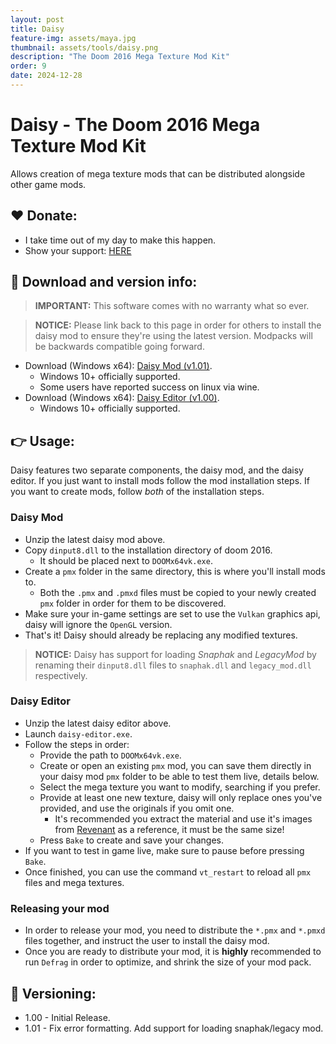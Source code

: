 ```yaml
---
layout: post
title: Daisy
feature-img: assets/maya.jpg
thumbnail: assets/tools/daisy.png
description: "The Doom 2016 Mega Texture Mod Kit"
order: 9
date: 2024-12-28
---
```


# Daisy - The Doom 2016 Mega Texture Mod Kit
Allows creation of mega texture mods that can be distributed alongside other game mods.

## ❤️ Donate:
- I take time out of my day to make this happen.
- Show your support: [HERE](https://dtzxporter.com/donate)

## 💾 Download and version info:

> **IMPORTANT:** This software comes with no warranty what so ever.

> **NOTICE:** Please link back to this page in order for others to install the daisy mod to ensure they're using the latest version. Modpacks will be backwards compatible going forward.

- Download (Windows x64): [Daisy Mod (v1.01)](https://mega.nz/file/pAgVFBBT#xtcMIbWqJSvUOznFtA5YEBCL1V36KNDfR81fy2YbdHU).
  - Windows 10+ officially supported.
  - Some users have reported success on linux via wine.
- Download (Windows x64): [Daisy Editor (v1.00)](https://mega.nz/file/tEJjBTTR#nJnJCPtD7nZkxu0zrTe-tXklTGsO1N3RQ99fLi0LMsk).
  - Windows 10+ officially supported.

## 👉 Usage:
Daisy features two separate components, the daisy mod, and the daisy editor. If you just want to install mods follow the mod installation steps. If you want to create mods, follow _both_ of the installation steps.

### Daisy Mod
- Unzip the latest daisy mod above.
- Copy `dinput8.dll` to the installation directory of doom 2016.
  - It should be placed next to `DOOMx64vk.exe`.
- Create a `pmx` folder in the same directory, this is where you'll install mods to.
  - Both the `.pmx` and `.pmxd` files must be copied to your newly created `pmx` folder in order for them to be discovered.
- Make sure your in-game settings are set to use the `Vulkan` graphics api, daisy will ignore the `OpenGL` version.
- That's it! Daisy should already be replacing any modified textures.

> **NOTICE:** Daisy has support for loading _Snaphak_ and _LegacyMod_ by renaming their `dinput8.dll` files to `snaphak.dll` and `legacy_mod.dll` respectively.

### Daisy Editor
- Unzip the latest daisy editor above.
- Launch `daisy-editor.exe`.
- Follow the steps in order:
  - Provide the path to `DOOMx64vk.exe`.
  - Create or open an existing `pmx` mod, you can save them directly in your daisy mod `pmx` folder to be able to test them live, details below.
  - Select the mega texture you want to modify, searching if you prefer.
  - Provide at least one new texture, daisy will only replace ones you've provided, and use the originals if you omit one.
    - It's recommended you extract the material and use it's images from [Revenant](https://dtzxporter.com/tools/revenant) as a reference, it must be the same size!
  - Press `Bake` to create and save your changes.
- If you want to test in game live, make sure to pause before pressing `Bake`.
- Once finished, you can use the command `vt_restart` to reload all `pmx` files and mega textures.

### Releasing your mod
- In order to release your mod, you need to distribute the `*.pmx` and `*.pmxd` files together, and instruct the user to install the daisy mod.
- Once you are ready to distribute your mod, it is **highly** recommended to run `Defrag` in order to optimize, and shrink the size of your mod pack.

## 📌 Versioning:
- 1.00 - Initial Release.
- 1.01 - Fix error formatting. Add support for loading snaphak/legacy mod.